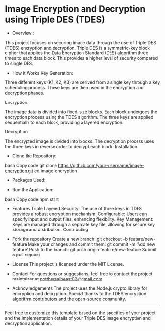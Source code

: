 # Image Encryption and Decryption using Triple DES (TDES)

* Overview :

This project focuses on securing image data through the use of Triple DES (TDES) encryption and decryption. Triple DES is a symmetric-key block cipher that applies the Data Encryption Standard (DES) algorithm three times to each data block. This provides a higher level of security compared to single DES.

* How it Works
  Key Generation:

Three different keys (K1, K2, K3) are derived from a single key through a key scheduling process.
These keys are then used in the encryption and decryption phases.

Encryption:

The image data is divided into fixed-size blocks.
Each block undergoes the encryption process using the TDES algorithm.
The three keys are applied sequentially to each block, providing a layered encryption.

Decryption:

The encrypted image is divided into blocks.
The decryption process uses the three keys in reverse order to decrypt each block.
Installation

* Clone the Repository:

bash
Copy code
git clone https://github.com/your-username/image-encryption.git
cd image-encryption

* Packages Used:

* Run the Application:

bash
Copy code
npm start

* Features
Triple Layered Security: The use of three keys in TDES provides a robust encryption mechanism.
Configurable: Users can specify input and output files, enhancing flexibility.
Key Management: Keys are managed through a separate key file, allowing for secure key storage and distribution.
Contributing

* Fork the repository
Create a new branch: git checkout -b feature/new-feature
Make your changes and commit them: git commit -m 'Add new feature'
Push to the branch: git push origin feature/new-feature
Submit a pull request

* License
This project is licensed under the MIT License.

* Contact
For questions or suggestions, feel free to contact the project maintainer at nottherealbeast02@gmail.com

* Acknowledgements
The project uses the Node.js crypto library for encryption and decryption.
Special thanks to the TDES encryption algorithm contributors and the open-source community.

--------------------------------------------------------------------------------------------------------------------------------------

Feel free to customize this template based on the specifics of your project and the implementation details of your Triple DES image encryption and decryption application.
